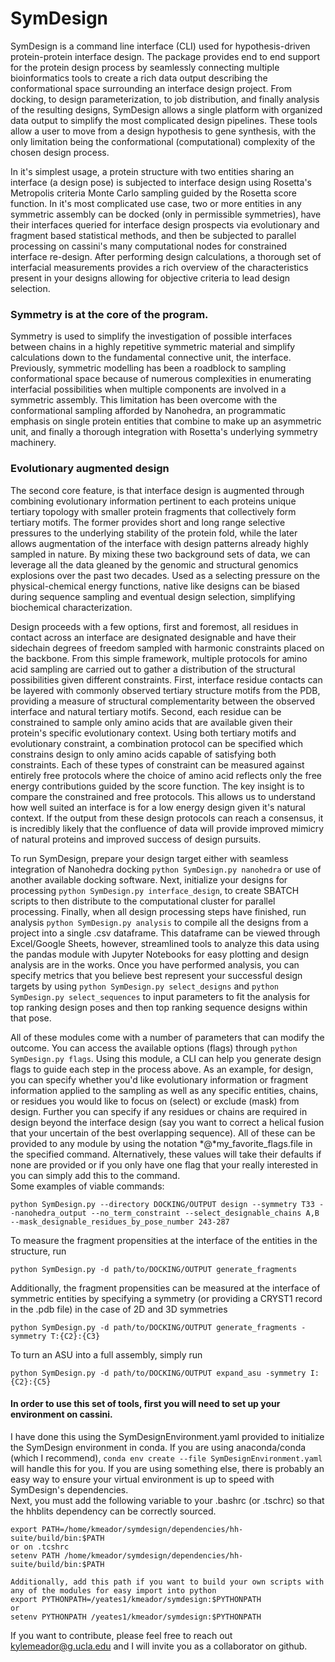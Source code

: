 # SymDesign
SymDesign is a command line interface (CLI) used for hypothesis-driven protein-protein interface design. The package provides end to end support for the protein design process by seamlessly connecting multiple bioinformatics tools to create a rich data output describing the conformational space surrounding an interface design project. From docking, to design parameterization, to job distribution, and finally analysis of the resulting designs, SymDesign allows a single platform with organized data output to simplify the most complicated design pipelines. These tools allow a user to move from a design hypothesis to gene synthesis, with the only limitation being the conformational (computational) complexity of the chosen design process. 

In it's simplest usage, a protein structure with two entities sharing an interface (a design pose) is subjected to interface design using Rosetta's Metropolis criteria Monte Carlo sampling guided by the Rosetta score function. In it's most complicated use case, two or more entities in any symmetric assembly can be docked (only in permissible symmetries), have their interfaces queried for interface design prospects via evolutionary and fragment based statistical methods, and then be subjected to parallel processing on cassini's many computational nodes for constrained interface re-design. After performing design calculations, a thorough set of interfacial measurements provides a rich overview of the characteristics present in your designs allowing for objective criteria to lead design selection. 

### Symmetry is at the core of the program.
Symmetry is used to simplify the investigation of possible interfaces between chains in a highly repetitive symmetric material and simplify calculations down to the fundamental connective unit, the interface. Previously, symmetric modelling has been a roadblock to sampling conformational space because of numerous complexities in enumerating interfacial possibilities when multiple components are involved in a symmetric assembly. This limitation has been overcome with the conformational sampling afforded by Nanohedra, an programmatic emphasis on single protein entities that combine to make up an asymmetric unit, and finally a thorough integration with Rosetta's underlying symmetry machinery. 

### Evolutionary augmented design
The second core feature, is that interface design is augmented through combining evolutionary information pertinent to each proteins unique tertiary topology with smaller protein fragments that collectively form tertiary motifs. The former provides short and long range selective pressures to the underlying stability of the protein fold, while the later allows augmentation of the interface with design patterns already highly sampled in nature. By mixing these two background sets of data, we can leverage all the data gleaned by the genomic and structural genomics explosions over the past two decades. Used as a selecting pressure on the physical-chemical energy functions, native like designs can be biased during sequence sampling and eventual design selection, simplifying biochemical characterization. 

Design proceeds with a few options, first and foremost, all residues in contact across an interface are designated designable and have their sidechain degrees of freedom sampled with harmonic constraints placed on the backbone. From this simple framework, multiple protocols for amino acid sampling are carried out to gather a distribution of the structural possibilities given different constraints. First, interface residue contacts can be layered with commonly observed tertiary structure motifs from the PDB, providing a measure of structural complementarity between the observed interface and natural tertiary motifs. Second, each residue can be constrained to sample only amino acids that are available given their protein's specific evolutionary context. Using both tertiary motifs and evolutionary constraint, a combination protocol can be specified which constrains design to only amino acids capable of satisfying both constraints. Each of these types of constraint can be measured against entirely free protocols where the choice of amino acid reflects only the free energy contributions guided by the score function. The key insight is to compare the constrained and free protocols. This allows us to understand how well suited an interface is for a low energy design given it's natural context. If the output from these design protocols can reach a consensus, it is incredibly likely that the confluence of data will provide improved mimicry of natural proteins and improved success of design pursuits.

To run SymDesign, prepare your design target either with seamless integration of Nanohedra docking `python SymDesign.py nanohedra` or use of another available docking software. Next, initialize your designs for processing `python SymDesign.py interface_design`, to create SBATCH scripts to then distribute to the computational cluster for parallel processing. Finally, when all design processing steps have finished, run analysis `python SymDesign.py analysis` to compile all the designs from a project into a single .csv dataframe. This dataframe can be viewed through Excel/Google Sheets, however, streamlined tools to analyze this data using the pandas module with Jupyter Notebooks for easy plotting and design analysis are in the works. Once you have performed analysis, you can specify metrics that you believe best represent your successful design targets by using `python SymDesign.py select_designs` and `python SymDesign.py select_sequences` to input parameters to fit the analysis for top ranking design poses and then top ranking sequence designs within that pose.

All of these modules come with a number of parameters that can modify the outcome. You can access the available options (flags) through `python SymDesign.py flags`. Using this module, a CLI can help you generate design flags to guide each step in the process above. As an example, for design, you can specify whether you'd like evolutionary information or fragment information applied to the sampling as well as any specific entities, chains, or residues you would like to focus on (select) or exclude (mask) from design. Further you can specify if any residues or chains are required in design beyond the interface design (say you want to correct a helical fusion that your uncertain of the best overlapping sequence). All of these can be provided to any module by using the notation *@*my_favorite_flags.file in the specified command. Alternatively, these values will take their defaults if none are provided or if you only have one flag that your really interested in you can simply add this to the command.  
Some examples of viable commands:

    python SymDesign.py --directory DOCKING/OUTPUT design --symmetry T33 --nanohedra_output --no_term_constraint --select_designable_chains A,B --mask_designable_residues_by_pose_number 243-287

To measure the fragment propensities at the interface of the entities in the structure, run

    python SymDesign.py -d path/to/DOCKING/OUTPUT generate_fragments

Additionally, the fragment propensities can be measured at the interface of symmetric entities by specifying a symmetry (or providing a CRYST1 record in the .pdb file) in the case of 2D and 3D symmetries

    python SymDesign.py -d path/to/DOCKING/OUTPUT generate_fragments -symmetry T:{C2}:{C3}

To turn an ASU into a full assembly, simply run
    
    python SymDesign.py -d path/to/DOCKING/OUTPUT expand_asu -symmetry I:{C2}:{C5}

#### In order to use this set of tools, first you will need to set up your environment on cassini.  
I have done this using the SymDesignEnvironment.yaml provided to initialize the SymDesign environment in conda. If you are using anaconda/conda (which I recommend), `conda env create --file SymDesignEnvironment.yaml` will handle this for you. If you are using something else, there is probably an easy way to ensure your virtual environment is up to speed with SymDesign's dependencies.  
Next, you must add the following variable to your .bashrc (or .tschrc) so that the hhblits dependency can be correctly sourced. 

    export PATH=/home/kmeador/symdesign/dependencies/hh-suite/build/bin:$PATH
    or on .tcshrc
    setenv PATH /home/kmeador/symdesign/dependencies/hh-suite/build/bin:$PATH
    
    Additionally, add this path if you want to build your own scripts with any of the modules for easy import into python
    export PYTHONPATH=/yeates1/kmeador/symdesign:$PYTHONPATH
    or
    setenv PYTHONPATH /yeates1/kmeador/symdesign:$PYTHONPATH

If you want to contribute, please feel free to reach out kylemeador@g.ucla.edu and I will invite you as a collaborator on github.